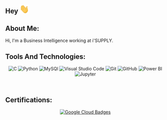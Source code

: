 <h2>Hey <img src="https://raw.githubusercontent.com/ABSphreak/ABSphreak/master/gifs/Hi.gif" width="30"></h2>
  
<h2>About Me:</h2>
<p>Hi, I'm a Business Intelligence working at i'SUPPLY.</p>

<h2>Tools And Technologies:</h2>
<p align="center">
<img alt="C" src="https://img.shields.io/badge/C-00599C?style=for-the-badge&logo=c&logoColor=white"/>
<img alt="Python" src="https://img.shields.io/badge/python-%2314354C.svg?&style=for-the-badge&logo=python&logoColor=white"/> 
<img alt="MySQl" src="https://img.shields.io/badge/mysql-%2300f.svg?style=for-the-badge&logo=mysql&logoColor=white"/>
<img alt="Visual Studio Code" src="https://img.shields.io/badge/VisualStudioCode-0078d7.svg?&style=for-the-badge&logo=visual-studio-code&logoColor=white"/>
<img alt="Git" src="https://img.shields.io/badge/git-%23F05033.svg?&style=for-the-badge&logo=git&logoColor=white"/> 
<img alt="GitHub" src="https://img.shields.io/badge/github-%23121011.svg?&style=for-the-badge&logo=github&logoColor=white"/>
<img alt="Power BI" src="https://img.shields.io/badge/Power BI-%23039BE5.svg?&style=for-the-badge&logo=power bi&logoColor=yellow"/>
<img alt="Jupyter" src="https://img.shields.io/badge/Jupyter Notebook-E95420.svg?&style=for-the-badge&logo=jupyter&logoColor=white"/>
 </p>
 <br>
 
<h2>Certifications:</h2>
<p align="center">
 <a href="https://www.cloudskillsboost.google/public_profiles/b65c844e-db7a-4027-b7ee-1fef7d372144"><img alt="Google Cloud Badges" src="https://img.shields.io/badge/Google Cloud Badges-0078D6?style=for-the-badge&logo=ubuntu&logoColor=white" /></a>
